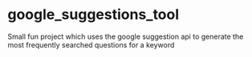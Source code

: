 # google_suggestions_tool
Small fun project which uses the google suggestion api to generate the most frequently searched questions for a keyword
